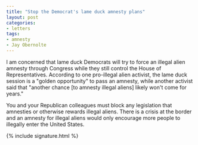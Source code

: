 ```yaml
---
title: "Stop the Democrat's lame duck amnesty plans"
layout: post
categories:
- letters
tags:
- amnesty
- Jay Obernolte
---
```


I am concerned that lame duck Democrats will try to force an illegal alien amnesty through Congress while they still control the House of Representatives. According to one pro-illegal alien activist, the lame duck session is a "golden opportunity" to pass an amnesty, while another activist said that "another chance \[to amnesty illegal aliens\] likely won't come for years."

You and your Republican colleagues must block any legislation that amnesties or otherwise rewards illegal aliens. There is a crisis at the border and an amnesty for illegal aliens would only encourage more people to illegally enter the United States.

{% include signature.html %}
